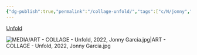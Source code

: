 ```yaml
---
{"dg-publish":true,"permalink":"/collage-unfold/","tags":["c/N/jonny","c/colour-bw","c/face-mask","c/abstract","collage/year-2022"],"created":"2024-06-28T12:56:50.000-04:00","updated":"2025-09-10T09:43:44.405-04:00"}
---
```



[Unfold](https://www.instagram.com/p/CadxTZ1NpbG/)

![MEDIA/ART - COLLAGE - Unfold, 2022, Jonny Garcia.jpg|ART - COLLAGE - Unfold, 2022, Jonny Garcia.jpg](/img/user/MEDIA/ART%20-%20COLLAGE%20-%20Unfold,%202022,%20Jonny%20Garcia.jpg)